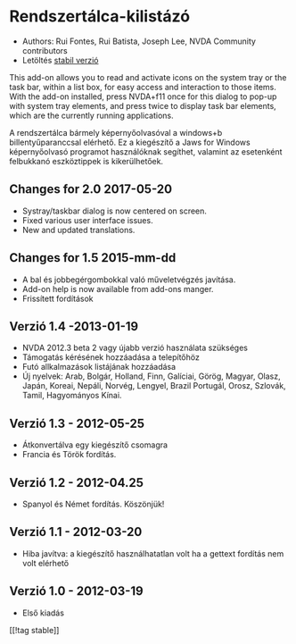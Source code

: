 # Rendszertálca-kilistázó #

*   Authors: Rui Fontes, Rui Batista, Joseph Lee, NVDA Community
    contributors
*   Letöltés [stabil verzió][1]

This add-on allows you to read and activate icons on the system tray or the
task bar, within a list box, for easy access and interaction to those
items. With the add-on installed, press NVDA+f11 once for this dialog to
pop-up with system tray elements, and press twice to display task bar
elements, which are the currently running applications.

A rendszertálca bármely képernyőolvasóval a windows+b billentyűparanccsal
elérhető. Ez a kiegészítő a Jaws for Windows képernyőolvasó programot
használóknak segíthet, valamint az esetenként felbukkanó eszköztippek is
kikerülhetőek.

## Changes for 2.0 2017-05-20 ##

* Systray/taskbar dialog is now centered on screen.
* Fixed various user interface issues.
* New and updated translations.

## Changes for 1.5 2015-mm-dd ##

* A bal és jobbegérgombokkal való műveletvégzés javítása.
* Add-on help is now available from add-ons manger.
* Frissített fordítások

## Verzió 1.4 -2013-01-19 ##

* NVDA 2012.3 beta 2 vagy újabb verzió használata szükséges
* Támogatás kérésének hozzáadása a telepítőhöz
* Futó allkalmazások listájának hozzáadása
* Új nyelvek: Arab, Bolgár, Holland, Finn, Galíciai, Görög, Magyar, Olasz,
  Japán, Koreai, Nepáli, Norvég, Lengyel, Brazil Portugál, Orosz, Szlovák,
  Tamil, Hagyományos Kínai.

## Verzió 1.3 - 2012-05-25 ##

* Átkonvertálva egy kiegészítő csomagra
* Francia és Török fordítás.

## Verzió 1.2 - 2012-04.25 ##

* Spanyol és Német fordítás. Köszönjük!

## Verzió 1.1 - 2012-03-20 ##

* Hiba javítva: a kiegészítő használhatatlan volt ha a gettext fordítás nem
  volt elérhető

## Verzió 1.0 - 2012-03-19 ##

* Első kiadás

[[!tag stable]]

[1]: https://addons.nvda-project.org/files/get.php?file=st
